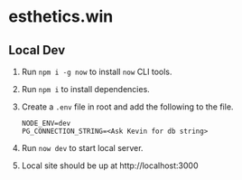 # esthetics.win

## Local Dev
1. Run `npm i -g now` to install `now` CLI tools.
2. Run `npm i` to install dependencies.
3. Create a `.env` file in root and add the following to the file.
    ```
    NODE_ENV=dev
    PG_CONNECTION_STRING=<Ask Kevin for db string>
    ```

4. Run `now dev` to start local server.
5. Local site should be up at http://localhost:3000
